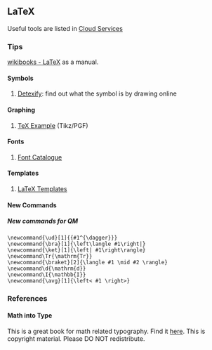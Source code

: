 ## LaTeX

Useful tools are listed in [Cloud Services](Cloud-Services.html)

### Tips

[wikibooks - LaTeX](http://en.wikibooks.org/wiki/LaTeX) as a manual.

#### Symbols

1. [Detexify](http://detexify.kirelabs.org/classify.html): find out what the symbol is by drawing online


#### Graphing

1. [TeX Example](http://www.texample.net/) (Tikz/PGF)


#### Fonts

1. [Font Catalogue](http://www.tug.dk/FontCatalogue/seriffonts.html)

#### Templates

1. [LaTeX Templates](http://www.latextemplates.com/)


#### New Commands

##### New commands for QM

```
\newcommand{\ud}[1]{{#1^{\dagger}}}
\newcommand{\bra}[1]{\left\langle #1\right|}
\newcommand{\ket}[1]{\left| #1\right\rangle}
\newcommand\Tr{\mathrm{Tr}}
\newcommand{\braket}[2]{\langle #1 \mid #2 \rangle}
\newcommand\d{\mathrm{d}}
\newcommand\I{\mathbb{I}}
\newcommand{\avg}[1]{\left< #1 \right>}
```




### References

#### Math into Type

This is a great book for math related typography. Find it [here](ftp://ftp.ams.org/pub/author-info/documentation/howto/mit-2.pdf). This is copyright material. Please DO NOT redistribute.

